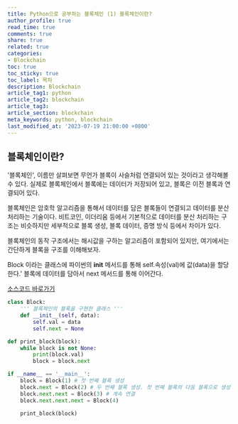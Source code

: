 ```yaml
---
title: Python으로 공부하는 블록체인 (1) 블록체인이란?
author_profile: true
read_time: true
comments: true
share: true
related: true
categories:
- Blockchain
toc: true
toc_sticky: true
toc_label: 목차
description: Blockchain
article_tag1: python
article_tag2: blockchain
article_tag3: 
article_section: blockchain
meta_keywords: python, blockchain
last_modified_at: '2023-07-19 21:00:00 +0800'
---
```


## 블록체인이란?

'블록체인', 이름만 살펴보면 무언가 블록이 사슬처럼 연결되어 있는 것이라고 생각해볼 수 있다. 실제로 블록체인에서 블록에는 데이터가 저장되어 있고, 블록은 이전 블록과 연결되어 있다.

블록체인은 암호학 알고리즘을 통해서 데이터를 담은 블록들이 연결되고 데이터를 분산 처리하는 기술이다. 비트코인, 이더리움 등에서 기본적으로 데이터를 분산 처리하는 구조는 비슷하지만 세부적으로 블록 생성, 블록 데이터, 증명 방식 등에서 차이가 있다.

블록체인의 동작 구조에서는 해시값을 구하는 알고리즘이 포함되어 있지만, 여기에서는 간단하게 블록을 구조를 이해해보자.

Block 이라는 클래스에 파이썬의 __init__ 메서드를 통해  self.속성(val)에 값(data)을 할당한다.' 블록에 데이터를 담아서 next 메서드를 통해 이어간다.


[소스코드 바로가기](https://github.com/amirer21/python-exam/tree/main/blockChain/simpleChain "소스코드 바로가기")

```py
class Block:
    ''' 블록체인의 블록을 구현한 클래스 '''
    def __init__(self, data):
        self.val = data
        self.next = None

def print_block(block):
    while block is not None:
        print(block.val)
        block = block.next

if __name__ == '__main__':    
    block = Block(1) # 첫 번째 블록 생성
    block.next = Block(2) # 두 번째 블록 생성. 첫 번째 블록의 다음 블록으로 생성
    block.next.next = Block(3) # 계속 연결
    block.next.next.next = Block(4)

    print_block(block)
```

